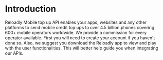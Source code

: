 # Introduction

Reloadly Mobile top up API enables your apps, websites and any other platforms to send mobile credit top ups to over 4.5 billion phones covering 600+ mobile operators worldwide.
We provide a commission for every operator available. First you will need to create your account if you haven’t done so. Also, we suggest you download the Reloadly app to view and play with the user functionalities. This will better help guide you when integrating our APIs.


